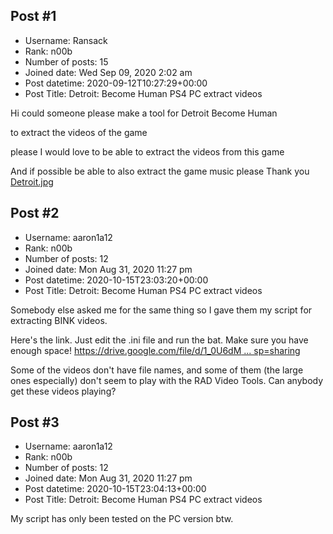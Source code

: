 ## Post #1
- Username: Ransack
- Rank: n00b
- Number of posts: 15
- Joined date: Wed Sep 09, 2020 2:02 am
- Post datetime: 2020-09-12T10:27:29+00:00
- Post Title: Detroit: Become Human PS4 PC extract videos

Hi could someone please make a tool for Detroit Become Human

to extract the videos of the game

please I would love to be able to extract the videos from this game

And if possible be able to also extract the game music please Thank you
[Detroit.jpg](https://xentaxbackup.github.io/file/18729_Detroit.jpg)
## Post #2
- Username: aaron1a12
- Rank: n00b
- Number of posts: 12
- Joined date: Mon Aug 31, 2020 11:27 pm
- Post datetime: 2020-10-15T23:03:20+00:00
- Post Title: Detroit: Become Human PS4 PC extract videos

Somebody else asked me for the same thing so I gave them my script for extracting BINK videos. 

Here's the link. Just edit the .ini file and run the bat. Make sure you have enough space!
[https://drive.google.com/file/d/1_0U6dM ... sp=sharing](https://drive.google.com/file/d/1_0U6dM5krkDe0_xEcXimiLPCbUf0Rkz0/view?usp=sharing)

Some of the videos don't have file names, and some of them (the large ones especially) don't seem to play with the RAD Video Tools. Can anybody get these videos playing?
## Post #3
- Username: aaron1a12
- Rank: n00b
- Number of posts: 12
- Joined date: Mon Aug 31, 2020 11:27 pm
- Post datetime: 2020-10-15T23:04:13+00:00
- Post Title: Detroit: Become Human PS4 PC extract videos

My script has only been tested on the PC version btw.
